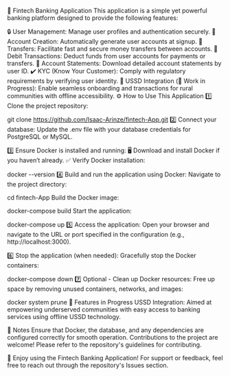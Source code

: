 🌟 Fintech Banking Application
This application is a simple yet powerful banking platform designed to provide the following features:

  🔒 User Management: Manage user profiles and authentication securely.
  🏦 Account Creation: Automatically generate user accounts at signup.
  💸 Transfers: Facilitate fast and secure money transfers between accounts.
  🧾 Debit Transactions: Deduct funds from user accounts for payments or transfers.
  📄 Account Statements: Download detailed account statements by user ID.
  ✔️ KYC (Know Your Customer): Comply with regulatory requirements by verifying user identity.
  📲 USSD Integration (🚧 Work in Progress): Enable seamless onboarding and transactions for rural communities with offline accessibility.
  ⚙️ How to Use This Application
  1️⃣ Clone the project repository:


  git clone https://github.com/Isaac-Arinze/fintech-App.git
  2️⃣ Connect your database:
  Update the .env file with your database credentials for PostgreSQL or MySQL.
  
  3️⃣ Ensure Docker is installed and running:
  🖥️ Download and install Docker if you haven’t already.
  ✅ Verify Docker installation:


  docker --version
  4️⃣ Build and run the application using Docker:
  Navigate to the project directory:
  
  
  cd fintech-App
  Build the Docker image:
  
  
  docker-compose build
  Start the application:
  
  
  docker-compose up
  5️⃣ Access the application:
  Open your browser and navigate to the URL or port specified in the configuration (e.g., http://localhost:3000).
  
  6️⃣ Stop the application (when needed):
  Gracefully stop the Docker containers:
  
  
  docker-compose down
  7️⃣ Optional - Clean up Docker resources:
  Free up space by removing unused containers, networks, and images:


  docker system prune
  🚀 Features in Progress
  USSD Integration:
  Aimed at empowering underserved communities with easy access to banking services using offline USSD technology.
  
  📝 Notes
  Ensure that Docker, the database, and any dependencies are configured correctly for smooth operation.
  Contributions to the project are welcome! Please refer to the repository's guidelines for contributing.
  
  🎉 Enjoy using the Fintech Banking Application!
  For support or feedback, feel free to reach out through the repository's Issues section.


